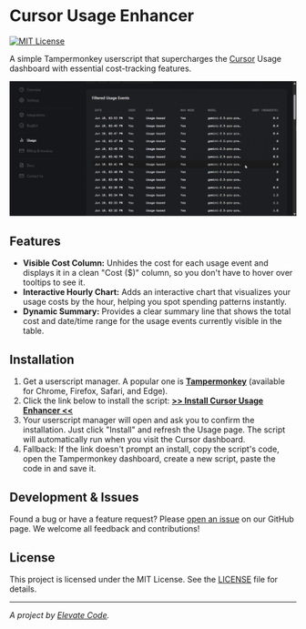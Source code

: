 # Cursor Usage Enhancer

[![MIT License](https://img.shields.io/badge/License-MIT-blue.svg)](LICENSE)

A simple Tampermonkey userscript that supercharges the [Cursor](https://cursor.com) Usage dashboard with essential cost-tracking features.

![Cursor Usage Enhancer Demo](demo.gif)

## Features

-   **Visible Cost Column:** Unhides the cost for each usage event and displays it in a clean "Cost ($)" column, so you don't have to hover over tooltips to see it.
-   **Interactive Hourly Chart:** Adds an interactive chart that visualizes your usage costs by the hour, helping you spot spending patterns instantly.
-   **Dynamic Summary:** Provides a clear summary line that shows the total cost and date/time range for the usage events currently visible in the table.

## Installation

1.  Get a userscript manager. A popular one is [**Tampermonkey**](https://www.tampermonkey.net/) (available for Chrome, Firefox, Safari, and Edge).
2.  Click the link below to install the script: [**>> Install Cursor Usage Enhancer <<**](https://raw.githubusercontent.com/Elevate-Code/cursor-usage-costs-userscript/master/cursor-usage.user.js)
3.  Your userscript manager will open and ask you to confirm the installation. Just click "Install" and refresh the Usage page. The script will automatically run when you visit the Cursor dashboard.
4.  Fallback: If the link doesn't prompt an install, copy the script's code, open the Tampermonkey dashboard, create a new script, paste the code in and save it.

## Development & Issues

Found a bug or have a feature request? Please [open an issue](https://github.com/Elevate-Code/cursor-usage-costs-userscript/issues) on our GitHub page. We welcome all feedback and contributions!

## License

This project is licensed under the MIT License. See the [LICENSE](LICENSE) file for details.

---
_A project by [Elevate Code](https://github.com/Elevate-Code)._